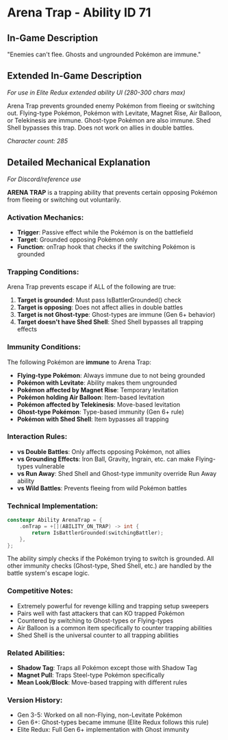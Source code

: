 # Arena Trap - Ability ID 71

## In-Game Description
"Enemies can't flee. Ghosts and ungrounded Pokémon are immune."

## Extended In-Game Description
*For use in Elite Redux extended ability UI (280-300 chars max)*

Arena Trap prevents grounded enemy Pokémon from fleeing or switching out. Flying-type Pokémon, Pokémon with Levitate, Magnet Rise, Air Balloon, or Telekinesis are immune. Ghost-type Pokémon are also immune. Shed Shell bypasses this trap. Does not work on allies in double battles.

*Character count: 285*

## Detailed Mechanical Explanation
*For Discord/reference use*

**ARENA TRAP** is a trapping ability that prevents certain opposing Pokémon from fleeing or switching out voluntarily.

### Activation Mechanics:
- **Trigger**: Passive effect while the Pokémon is on the battlefield
- **Target**: Grounded opposing Pokémon only
- **Function**: onTrap hook that checks if the switching Pokémon is grounded

### Trapping Conditions:
Arena Trap prevents escape if ALL of the following are true:
1. **Target is grounded**: Must pass IsBattlerGrounded() check
2. **Target is opposing**: Does not affect allies in double battles
3. **Target is not Ghost-type**: Ghost-types are immune (Gen 6+ behavior)
4. **Target doesn't have Shed Shell**: Shed Shell bypasses all trapping effects

### Immunity Conditions:
The following Pokémon are **immune** to Arena Trap:
- **Flying-type Pokémon**: Always immune due to not being grounded
- **Pokémon with Levitate**: Ability makes them ungrounded
- **Pokémon affected by Magnet Rise**: Temporary levitation
- **Pokémon holding Air Balloon**: Item-based levitation
- **Pokémon affected by Telekinesis**: Move-based levitation
- **Ghost-type Pokémon**: Type-based immunity (Gen 6+ rule)
- **Pokémon with Shed Shell**: Item bypasses all trapping

### Interaction Rules:
- **vs Double Battles**: Only affects opposing Pokémon, not allies
- **vs Grounding Effects**: Iron Ball, Gravity, Ingrain, etc. can make Flying-types vulnerable
- **vs Run Away**: Shed Shell and Ghost-type immunity override Run Away ability
- **vs Wild Battles**: Prevents fleeing from wild Pokémon battles

### Technical Implementation:
```c
constexpr Ability ArenaTrap = {
    .onTrap = +[](ABILITY_ON_TRAP) -> int { 
        return IsBattlerGrounded(switchingBattler); 
    },
};
```

The ability simply checks if the Pokémon trying to switch is grounded. All other immunity checks (Ghost-type, Shed Shell, etc.) are handled by the battle system's escape logic.

### Competitive Notes:
- Extremely powerful for revenge killing and trapping setup sweepers
- Pairs well with fast attackers that can KO trapped Pokémon
- Countered by switching to Ghost-types or Flying-types
- Air Balloon is a common item specifically to counter trapping abilities
- Shed Shell is the universal counter to all trapping abilities

### Related Abilities:
- **Shadow Tag**: Traps all Pokémon except those with Shadow Tag
- **Magnet Pull**: Traps Steel-type Pokémon specifically
- **Mean Look/Block**: Move-based trapping with different rules

### Version History:
- Gen 3-5: Worked on all non-Flying, non-Levitate Pokémon
- Gen 6+: Ghost-types became immune (Elite Redux follows this rule)
- Elite Redux: Full Gen 6+ implementation with Ghost immunity